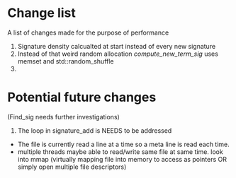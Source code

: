 # Change list
A list of changes made for the purpose of performance

1. Signature density calcualted at start instead of every new signature
2. Instead of that weird random allocation *compute_new_term_sig* uses memset and std::random_shuffle
3. 

# Potential future changes
(Find_sig needs further investigations)

1. The loop in signature_add is NEEDS to be addressed

- The file is currently read a line at a time so a meta line is read each time.
- multiple threads maybe able to read/write same file at same time. look into mmap (virtually mapping file into memory to access as pointers OR simply open multiple file descriptors)